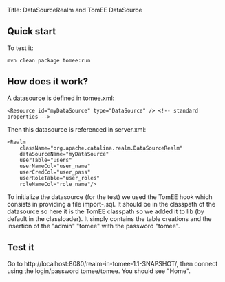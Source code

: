 Title: DataSourceRealm and TomEE DataSource

## Quick start

To test it:

    mvn clean package tomee:run

## How does it work?

A datasource is defined in tomee.xml:

    <Resource id="myDataSource" type="DataSource" /> <!-- standard properties -->

Then this datasource is referenced in server.xml:

    <Realm
        className="org.apache.catalina.realm.DataSourceRealm"
        dataSourceName="myDataSource"
        userTable="users"
        userNameCol="user_name"
        userCredCol="user_pass"
        userRoleTable="user_roles"
        roleNameCol="role_name"/>

To initialize the datasource (for the test) we used the TomEE hook which consists in providing
a file import-<datasource name>.sql. It should be in the classpath of the datasource so here it is
the TomEE classpath so we added it to lib (by default in the classloader). It simply contains the
table creations and the insertion of the "admin" "tomee" with the password "tomee".

## Test it

Go to http://localhost:8080/realm-in-tomee-1.1-SNAPSHOT/, then connect using
the login/password tomee/tomee. You should see "Home".
